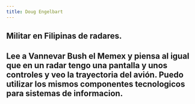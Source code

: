 ```yaml
---
title: Doug Engelbart
---
```


## Militar en Filipinas de radares.

## Lee a Vannevar Bush el Memex y piensa al igual que en un radar tengo una pantalla y unos controles y veo la trayectoria del avión. Puedo utilizar los mismos componentes tecnologicos para sistemas de informacion.
##
